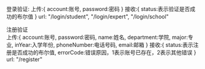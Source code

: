 登录验证:
  上传:{
    account:账号,
    password:密码
  }
  接收:{
    status:表示验证是否成功的布尔值
  }	
  url: "/login/student", "/login/expert", "/login/school"
  
注册验证	
  上传:{
    account:账号,
    password:密码,
    name:姓名,
    department:学院,
    major:专业,
    inYear:入学年份,
    phoneNumber:电话号码,
    email:邮箱
  }	
  接收:{
    status:表示注册是否成功的布尔值,
    errorCode:错误原因，1表示账号已存在，2表示其他错误
  }	
  url: "/register"


